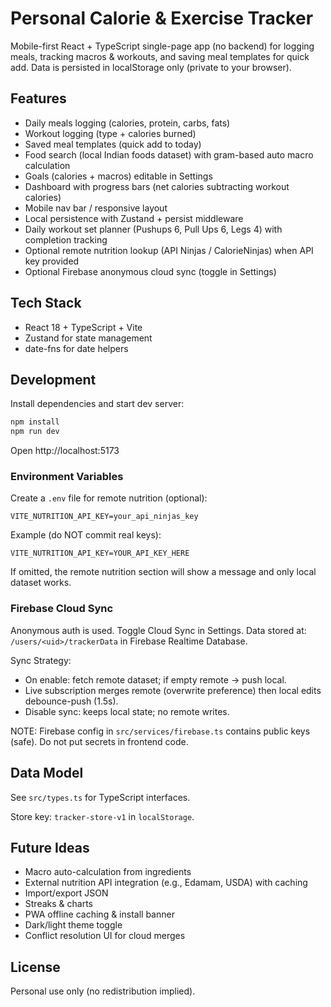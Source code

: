 # Personal Calorie & Exercise Tracker

Mobile-first React + TypeScript single-page app (no backend) for logging meals, tracking macros & workouts, and saving meal templates for quick add. Data is persisted in localStorage only (private to your browser).

## Features
- Daily meals logging (calories, protein, carbs, fats)
- Workout logging (type + calories burned)
- Saved meal templates (quick add to today)
- Food search (local Indian foods dataset) with gram-based auto macro calculation
- Goals (calories + macros) editable in Settings
- Dashboard with progress bars (net calories subtracting workout calories)
- Mobile nav bar / responsive layout
- Local persistence with Zustand + persist middleware
 - Daily workout set planner (Pushups 6, Pull Ups 6, Legs 4) with completion tracking
- Optional remote nutrition lookup (API Ninjas / CalorieNinjas) when API key provided
- Optional Firebase anonymous cloud sync (toggle in Settings)

## Tech Stack
- React 18 + TypeScript + Vite
- Zustand for state management
- date-fns for date helpers

## Development
Install dependencies and start dev server:

```bash
npm install
npm run dev
```

Open http://localhost:5173

### Environment Variables
Create a `.env` file for remote nutrition (optional):

```
VITE_NUTRITION_API_KEY=your_api_ninjas_key
```

Example (do NOT commit real keys):

```
VITE_NUTRITION_API_KEY=YOUR_API_KEY_HERE
```

If omitted, the remote nutrition section will show a message and only local dataset works.

### Firebase Cloud Sync
Anonymous auth is used. Toggle Cloud Sync in Settings. Data stored at:
`/users/<uid>/trackerData` in Firebase Realtime Database.

Sync Strategy:
- On enable: fetch remote dataset; if empty remote -> push local.
- Live subscription merges remote (overwrite preference) then local edits debounce-push (1.5s).
- Disable sync: keeps local state; no remote writes.

NOTE: Firebase config in `src/services/firebase.ts` contains public keys (safe). Do not put secrets in frontend code.

## Data Model
See `src/types.ts` for TypeScript interfaces.

Store key: `tracker-store-v1` in `localStorage`.

## Future Ideas
- Macro auto-calculation from ingredients
- External nutrition API integration (e.g., Edamam, USDA) with caching
- Import/export JSON
- Streaks & charts
- PWA offline caching & install banner
- Dark/light theme toggle
 - Conflict resolution UI for cloud merges

## License
Personal use only (no redistribution implied).
